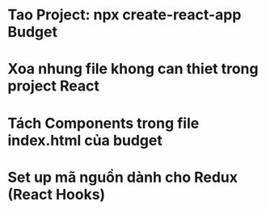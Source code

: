 # Tao Project: npx create-react-app Budget
# Xoa nhung file khong can thiet trong project React
# Tách Components trong file index.html của budget
# Set up mã nguồn dành cho Redux (React Hooks)